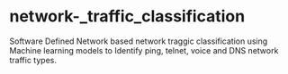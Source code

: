 # network-_traffic_classification
Software Defined Network based network traggic classification using Machine learning models to Identify ping, telnet, voice and DNS network traffic types. 

